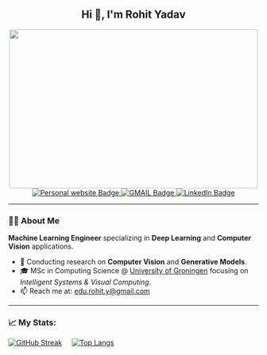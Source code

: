 <h2 align="center"> Hi 👋, I'm Rohit Yadav</h2>


<div align="center"><img target="_blank" src="https://i.pinimg.com/originals/66/83/3e/66833e07d6fb9eb5d724e47d0c814285.gif" width = 500 height = 320></div>

<div align="center">
<div id="badges">
  <a href="https://rohit8y.github.io/" target="_blank">
    <img src="https://img.shields.io/badge/website-green?style=for-the-badge&logoColor=white" alt="Personal website Badge"/>
  </a> 
  <a href="mailto:edu.rohit.y@gmail.com">
    <img src="https://img.shields.io/badge/gmail-red?style=for-the-badge&logo=gmail&logoColor=white" alt="GMAIL Badge"/>
  </a>
  <a href="https://www.linkedin.com/in/rohit-yadav-in/" target="_blank">
    <img src="https://img.shields.io/badge/LinkedIn-blue?style=for-the-badge&logo=linkedin&logoColor=white" alt="LinkedIn Badge"/>
  </a>
</div>
  <img src="https://komarev.com/ghpvc/?username=Rohit8y&style=flat-square" alt=""/>

</div>

---

### :man_technologist: About Me
**Machine Learning Engineer** specializing in **Deep Learning** and **Computer Vision** applications.
- 🚀 Conducting research on **Computer Vision** and **Generative Models**.
- 🎓 MSc in Computing Science @ [University of Groningen](https://www.rug.nl/?lang=en) focusing on <em>Intelligent Systems & Visual Computing</em>.
- 📫 Reach me at: [edu.rohit.y@gmail.com](mailto:edu.rohit.y@gmail.com)

---

### 📈 My Stats:

[![GitHub Streak](https://streak-stats.demolab.com?user=Rohit8y&theme=travelers-theme)](https://git.io/streak-stats)
&nbsp; &nbsp;
[![Top Langs](https://github-readme-stats.vercel.app/api/top-langs/?username=Rohit8y&layout=compact&theme=travelers-theme)](https://github.com/anuraghazra/github-readme-stats)


